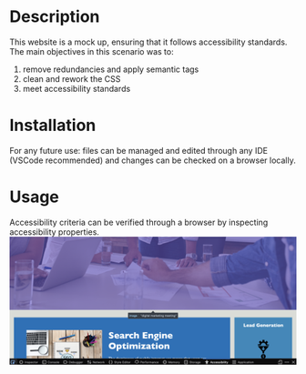 # Description

This website is a mock up, ensuring that it follows accessibility standards. The main objectives in this scenario was to:
1) remove redundancies and apply semantic tags
2) clean and rework the CSS
3) meet accessibility standards


# Installation

For any future use: files can be managed and edited through any IDE (VSCode recommended) and changes can be checked on a browser locally.

# Usage

Accessibility criteria can be verified through a browser by inspecting accessibility properties.
![screenshot inspecting an image's properties](./assets/images/inspect-accessibility-properites.png)
